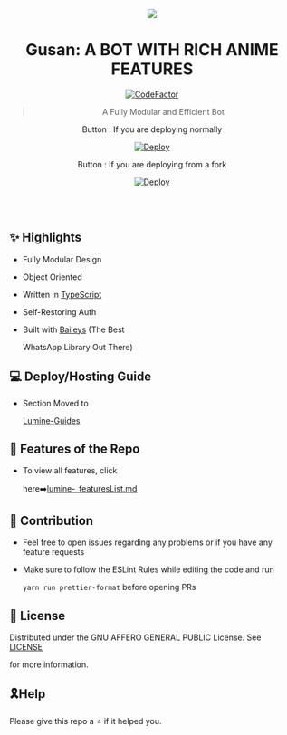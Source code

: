 <div align="center">

<a href='https://www.linkpicture.com/view.php?img=LPic62169991d23e711584403'><img src='https://1.bp.blogspot.com/-SiHl61RLi1g/YIONWrGDGaI/AAAAAAAAGWs/HXiCsQafHAMSdapWg4HbNYN7BrQ4RmKXwCLcBGAsYHQ/s16000/beautiful%2Banime%2Bgirl.jpg' type='image'></a>



# **Gusan: A BOT WITH RICH ANIME FEATURES**



[![CodeFactor](https://www.codefactor.io/repository/github/shineiichijo/chitoge/badge)](https://www.codefactor.io/repository/github/shineiichijo/chitoge)

> A Fully Modular and Efficient Bot <br>

 Button : If you are deploying normally



[![Deploy](https://www.herokucdn.com/deploy/button.png)](https://heroku.com/deploy?template=https://github.com/Algusan/Gusan-WhatsApp)



Button : If you are deploying from a fork



[![Deploy](https://www.herokucdn.com/deploy/button.png)](https://heroku.com/deploy)


</div><br/>
<br/>

## ✨ Highlights



-   Fully Modular Design

-   Object Oriented

-   Written in [TypeScript](https://www.typescriptlang.org/)

-   Self-Restoring Auth

-   Built with [Baileys](https://github.com/adiwajshing/baileys) (The Best

    WhatsApp Library Out There)



## 💻 Deploy/Hosting Guide



-   Section Moved to

    [Lumine-Guides](https://github.com/BEYOND-THE-WORLD/Lumine-guides/blob/main/README.md)



## 🍥 Features of the Repo



-   To view all features, click

    here➡️[lumine-_featuresList.md](https://github.com/BEYOND-THE-WORLD/lumine-/blob/main/Features.md)



## 💪 Contribution



-   Feel free to open issues regarding any problems or if you have any feature requests

-   Make sure to follow the ESLint Rules while editing the code and run

    `yarn run prettier-format` before opening PRs



## 📄 License



Distributed under the GNU AFFERO GENERAL PUBLIC License. See [LICENSE](/LICENSE)

for more information.



## 🎗Help

Please give this repo a ⭐ if it helped you.

